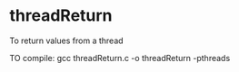 # threadReturn
To return values from a thread

TO compile:
gcc threadReturn.c -o threadReturn -pthreads
